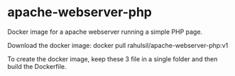 # apache-webserver-php
Docker image for a apache webserver running a simple PHP page.

Download the docker image: docker pull rahulsil/apache-webserver-php:v1

To create the docker image, keep these 3 file in a single folder and then build the Dockerfile.
